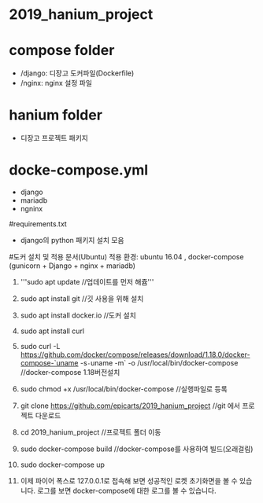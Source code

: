 # 2019_hanium_project


# compose folder
- /django: 디장고 도커파일(Dockerfile)
- /nginx: nginx 설정 파일

# hanium folder
- 디장고 프로젝트 패키지

# docke-compose.yml
- django
- mariadb
- ngninx

#requirements.txt
- django의 python 패키지 설치 모음

#도커 설치 및 적용 문서(Ubuntu)
적용 환경: ubuntu 16.04 , docker-compose (gunicorn + Django + nginx + mariadb)
1. '''sudo apt update //업데이트를 먼저 해쥼'''
2. sudo apt install git //깃 사용을 위해 설치
3. sudo apt install docker.io //도커 설치
4. sudo apt install curl
5. sudo curl -L https://github.com/docker/compose/releases/download/1.18.0/docker-compose-`uname -s`-`uname -m` -o /usr/local/bin/docker-compose //docker-compose 1.18버전설치
6. sudo chmod +x /usr/local/bin/docker-compose //실행파일로 등록

6. git clone https://github.com/epicarts/2019_hanium_project //git 에서 프로젝트 다운로드
7. cd 2019_hanium_project //프로젝트 폴더 이동
8. sudo docker-compose build //docker-compose를 사용하여 빌드(오래걸림)
9. sudo docker-compose up
10. 이제 파이어 폭스로 127.0.0.1로 접속해 보면 성공적인 로켓 초기화면을 볼 수 있습니다. 로그를 보면 docker-compose에 대한 로그를 볼 수 있습니다.
